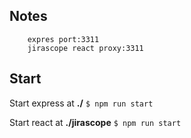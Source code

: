 ## Notes

```
    expres port:3311
    jirascope react proxy:3311
```

## Start

Start express at **./**
`$ npm run start`

Start react at **./jirascope**
`$ npm run start`
